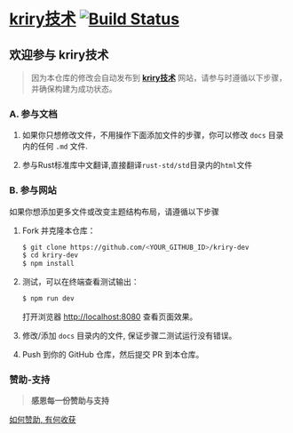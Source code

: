 # [kriry技术](https://dev.kriry.com) [![Build Status](https://dev.azure.com/kriry/kriry-dev/_apis/build/status/kriry.kriry-dev?branchName=master)](https://dev.azure.com/kriry/kriry-dev/_build/latest?definitionId=2&branchName=master)

## 欢迎参与 kriry技术

> 因为本仓库的修改会自动发布到 [**kriry技术**](https://dev.kriry.com/) 网站，请参与时遵循以下步骤，并确保构建为成功状态。

### A. 参与文档

1. 如果你只想修改文件，不用操作下面添加文件的步骤，你可以修改 `docs` 目录内的任何 `.md` 文件.

2. 参与Rust标准库中文翻译,直接翻译`rust-std/std`目录内的`html`文件

### B. 参与网站

如果你想添加更多文件或改变主题结构布局，请遵循以下步骤

1. Fork 并克隆本仓库：

    ```bash
    $ git clone https://github.com/<YOUR_GITHUB_ID>/kriry-dev
    $ cd kriry-dev
    $ npm install
    ```

2. 测试，可以在终端查看测试输出：

    ```bash
    $ npm run dev
    ```

    打开浏览器 <http://localhost:8080> 查看页面效果。

3. 修改/添加 `docs` 目录内的文件, 保证步骤二测试运行没有错误。

4. Push 到你的 GitHub 仓库，然后提交 PR 到本仓库。

### 赞助-支持

> **感恩每一份赞助与支持**

[如何赞助, 有何收获](https://dev.kriry.com/funding.html)
